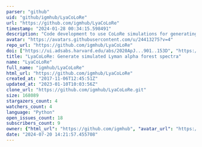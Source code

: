 ```yaml
---
parser: "github"
uid: "github/igmhub/LyaCoLoRe"
url: "https://github.com/igmhub/LyaCoLoRe"
timestamp: "2024-01-28 00:34:15.598491"
description: "Code development to use CoLoRe simulations for generating simulated Lyman alpha forest spectra"
avatar: "https://avatars.githubusercontent.com/u/24413275?v=4"
repo_url: "https://github.com/igmhub/LyaCoLoRe"
doi: ["https://ui.adsabs.harvard.edu/abs/2020ApJ...901..153D", "https://ui.adsabs.harvard.edu/abs/2020JCAP...03..068F", "https://ui.adsabs.harvard.edu/abs/2023ascl.soft12005F/abstract"]
title: "LyaCoLoRe: Generate simulated Lyman alpha forest spectra"
name: "LyaCoLoRe"
full_name: "igmhub/LyaCoLoRe"
html_url: "https://github.com/igmhub/LyaCoLoRe"
created_at: "2017-11-06T12:45:51Z"
updated_at: "2023-01-10T10:03:56Z"
clone_url: "https://github.com/igmhub/LyaCoLoRe.git"
size: 168089
stargazers_count: 4
watchers_count: 4
language: "Python"
open_issues_count: 18
subscribers_count: 9
owner: {"html_url": "https://github.com/igmhub", "avatar_url": "https://avatars.githubusercontent.com/u/24413275?v=4", "login": "igmhub", "type": "Organization"}
date: "2024-07-20 14:21:57.455708"
---
```

